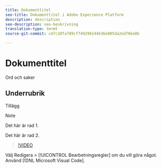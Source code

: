 ```yaml
---
title: Dokumenttitel
seo-title: Dokumenttitel i Adobe Experience Platform
description: description
seo-description: seo-beskrivning
translation-type: tm+mt
source-git-commit: cd7c10fa789cf749296144b36e805da2ed76be8b

---
```



# Dokumenttitel

Ord och saker

## Underrubrik

Tillägg

> [!NOTE]
> 
> Det här är rad 1.
>
> Det här är rad 2.

> [!VIDEO](https://youtu.be/ypS_CKym5NQ)

Välj Redigera > [!UICONTROL Bearbetningsregler] om du vill göra något. Använd [!DNL Microsoft Visual Code].
